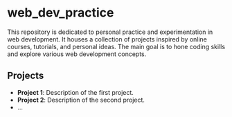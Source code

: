 # web_dev_practice

This repository is dedicated to personal practice and experimentation in web development. It houses a collection of projects inspired by online courses, tutorials, and personal ideas. The main goal is to hone coding skills and explore various web development concepts.

## Projects

- **Project 1**: Description of the first project.
- **Project 2**: Description of the second project.
- ...
